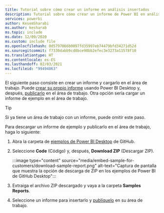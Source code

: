 ```yaml
---
title: Tutorial sobre cómo crear un informe en análisis insertados
description: Tutorial sobre cómo crear un informe de Power BI en análisis insertados.
services: powerbi
author: KesemSharabi
ms.author: kesharab
ms.topic: include
ms.date: 12/09/2020
ms.custom: include file
ms.openlocfilehash: 0d5797066b0097fd35997eb74479bfd34271d52d
ms.sourcegitcommit: f7330dabb9cd8bce90bb2efec3e3273a11578f10
ms.translationtype: HT
ms.contentlocale: es-ES
ms.lasthandoff: 02/03/2021
ms.locfileid: "99494863"
---
```

El siguiente paso consiste en crear un informe y cargarlo en el área de trabajo. Puede [crear su propio informe](/power-bi/fundamentals/desktop-getting-started#build-reports) usando Power BI Desktop y, después, [publicarlo](/power-bi/fundamentals/desktop-getting-started#share-your-work) en el área de trabajo. Otra opción sería cargar un informe de ejemplo en el área de trabajo.

>[!Tip]
>Si ya tiene un área de trabajo con un informe, puede omitir este paso.

Para descargar un informe de ejemplo y publicarlo en el área de trabajo, haga lo siguiente:

1. Abra la carpeta de [ejemplos de Power BI Desktop](https://github.com/microsoft/PowerBI-Developer-Samples) de GitHub.

2. Seleccione **Code** (Código) y, después, **Download ZIP** (Descargar ZIP).

    :::image type="content" source="media/embed-sample-for-customers/download-sample-report.png" alt-text="Captura de pantalla que muestra la opción de descarga de ZIP en los ejemplos de Power BI de GitHub Desktop":::

3. Extraiga el archivo ZIP descargado y vaya a la carpeta **Samples Reports**.

4. Seleccione un informe para insertarlo y [publíquelo](/power-bi/fundamentals/desktop-getting-started#share-your-work) en su área de trabajo.